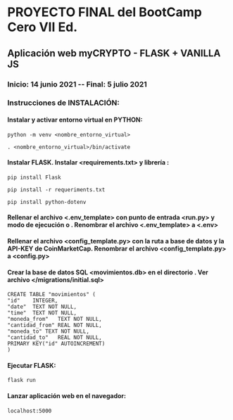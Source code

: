 # PROYECTO FINAL del BootCamp Cero VII Ed.

## Aplicación web myCRYPTO - FLASK + VANILLA JS

### Inicio: 14 junio 2021 -- Final: 5 julio 2021

### Instrucciones de INSTALACIÓN:

#### Instalar y activar entorno virtual en PYTHON:
    python -m venv <nombre_entorno_virtual>

    . <nombre_entorno_virtual>/bin/activate

#### Instalar FLASK. Instalar <requirements.txt> y librería <dotenv>:
    pip install Flask

    pip install -r requeriments.txt
    
	pip install python-dotenv

#### Rellenar el archivo <.env_template> con punto de entrada <run.py> y modo de ejecución <development> o <production>. Renombrar el archivo <.env_template> a <.env>

#### Rellenar el archivo <config_template.py> con la ruta a base de datos y la API-KEY de CoinMarketCap. Renombrar el archivo <config_template.py> a <config.py>

#### Crear la base de datos SQL <movimientos.db> en el directorio <data>. Ver archivo </migrations/initial.sql>
    CREATE TABLE "movimientos" (
    "id"	INTEGER,
    "date"	TEXT NOT NULL,
    "time"	TEXT NOT NULL,
    "moneda_from"	TEXT NOT NULL,
    "cantidad_from"	REAL NOT NULL,
    "moneda_to"	TEXT NOT NULL,
    "cantidad_to"	REAL NOT NULL,
    PRIMARY KEY("id" AUTOINCREMENT)
    )

#### Ejecutar FLASK:
    flask run

#### Lanzar aplicación web en el navegador:
	localhost:5000




